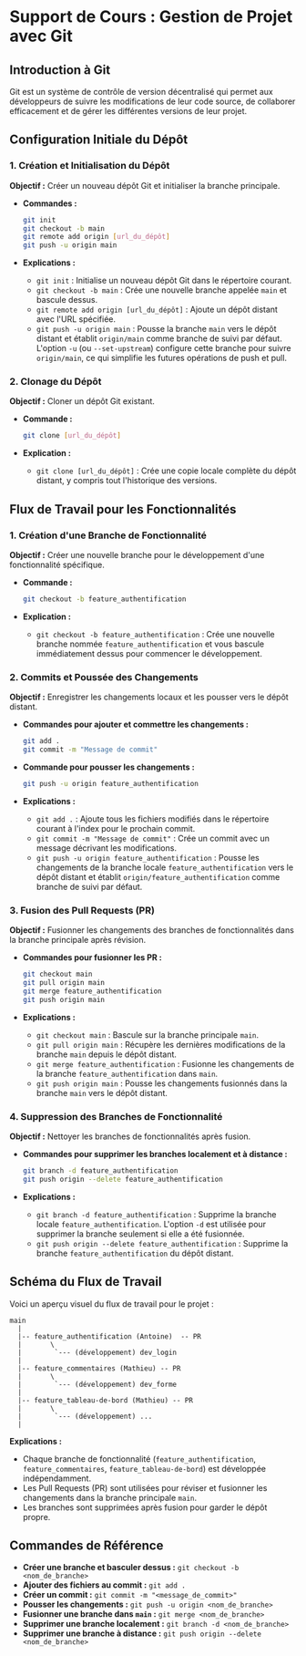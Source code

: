 # Support de Cours : Gestion de Projet avec Git

## Introduction à Git

Git est un système de contrôle de version décentralisé qui permet aux développeurs de suivre les modifications de leur code source, de collaborer efficacement et de gérer les différentes versions de leur projet.

## Configuration Initiale du Dépôt

### 1. Création et Initialisation du Dépôt

**Objectif :** Créer un nouveau dépôt Git et initialiser la branche principale.

- **Commandes :**
  ```sh
  git init
  git checkout -b main
  git remote add origin [url_du_dépôt]
  git push -u origin main
  ```

- **Explications :**
  - `git init` : Initialise un nouveau dépôt Git dans le répertoire courant.
  - `git checkout -b main` : Crée une nouvelle branche appelée `main` et bascule dessus.
  - `git remote add origin [url_du_dépôt]` : Ajoute un dépôt distant avec l'URL spécifiée.
  - `git push -u origin main` : Pousse la branche `main` vers le dépôt distant et établit `origin/main` comme branche de suivi par défaut. L'option `-u` (ou `--set-upstream`) configure cette branche pour suivre `origin/main`, ce qui simplifie les futures opérations de push et pull.

### 2. Clonage du Dépôt

**Objectif :** Cloner un dépôt Git existant.

- **Commande :**
  ```sh
  git clone [url_du_dépôt]
  ```

- **Explication :**
  - `git clone [url_du_dépôt]` : Crée une copie locale complète du dépôt distant, y compris tout l'historique des versions.

## Flux de Travail pour les Fonctionnalités

### 1. Création d'une Branche de Fonctionnalité

**Objectif :** Créer une nouvelle branche pour le développement d'une fonctionnalité spécifique.

- **Commande :**
  ```sh
  git checkout -b feature_authentification
  ```

- **Explication :**
  - `git checkout -b feature_authentification` : Crée une nouvelle branche nommée `feature_authentification` et vous bascule immédiatement dessus pour commencer le développement.

### 2. Commits et Poussée des Changements

**Objectif :** Enregistrer les changements locaux et les pousser vers le dépôt distant.

- **Commandes pour ajouter et commettre les changements :**
  ```sh
  git add .
  git commit -m "Message de commit"
  ```

- **Commande pour pousser les changements :**
  ```sh
  git push -u origin feature_authentification
  ```

- **Explications :**
  - `git add .` : Ajoute tous les fichiers modifiés dans le répertoire courant à l'index pour le prochain commit.
  - `git commit -m "Message de commit"` : Crée un commit avec un message décrivant les modifications.
  - `git push -u origin feature_authentification` : Pousse les changements de la branche locale `feature_authentification` vers le dépôt distant et établit `origin/feature_authentification` comme branche de suivi par défaut.

### 3. Fusion des Pull Requests (PR)

**Objectif :** Fusionner les changements des branches de fonctionnalités dans la branche principale après révision.

- **Commandes pour fusionner les PR :**
  ```sh
  git checkout main
  git pull origin main
  git merge feature_authentification
  git push origin main
  ```

- **Explications :**
  - `git checkout main` : Bascule sur la branche principale `main`.
  - `git pull origin main` : Récupère les dernières modifications de la branche `main` depuis le dépôt distant.
  - `git merge feature_authentification` : Fusionne les changements de la branche `feature_authentification` dans `main`.
  - `git push origin main` : Pousse les changements fusionnés dans la branche `main` vers le dépôt distant.

### 4. Suppression des Branches de Fonctionnalité

**Objectif :** Nettoyer les branches de fonctionnalités après fusion.

- **Commandes pour supprimer les branches localement et à distance :**
  ```sh
  git branch -d feature_authentification
  git push origin --delete feature_authentification
  ```

- **Explications :**
  - `git branch -d feature_authentification` : Supprime la branche locale `feature_authentification`. L'option `-d` est utilisée pour supprimer la branche seulement si elle a été fusionnée.
  - `git push origin --delete feature_authentification` : Supprime la branche `feature_authentification` du dépôt distant.

## Schéma du Flux de Travail

Voici un aperçu visuel du flux de travail pour le projet :

```plaintext
main
  |
  |-- feature_authentification (Antoine)  -- PR 
  |       \
  |        `--- (développement) dev_login 
  |
  |-- feature_commentaires (Mathieu) -- PR 
  |       \
  |        `--- (développement) dev_forme
  |
  |-- feature_tableau-de-bord (Mathieu) -- PR  
  |       \
  |        `--- (développement) ... 
  |
```

**Explications :**
- Chaque branche de fonctionnalité (`feature_authentification`, `feature_commentaires`, `feature_tableau-de-bord`) est développée indépendamment.
- Les Pull Requests (PR) sont utilisées pour réviser et fusionner les changements dans la branche principale `main`.
- Les branches sont supprimées après fusion pour garder le dépôt propre.

## Commandes de Référence

- **Créer une branche et basculer dessus :** `git checkout -b <nom_de_branche>`
- **Ajouter des fichiers au commit :** `git add .`
- **Créer un commit :** `git commit -m "<message_de_commit>"`
- **Pousser les changements :** `git push -u origin <nom_de_branche>`
- **Fusionner une branche dans `main` :** `git merge <nom_de_branche>`
- **Supprimer une branche localement :** `git branch -d <nom_de_branche>`
- **Supprimer une branche à distance :** `git push origin --delete <nom_de_branche>`


